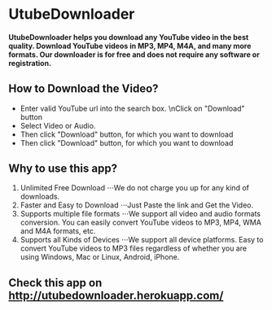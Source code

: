 # UtubeDownloader
#### UtubeDownloader helps you download any YouTube video in the best quality. Download YouTube videos in MP3, MP4, M4A, and many more formats. Our downloader is for free and does not require any software or registration.

## How to Download the Video?
- Enter valid YouTube url into the search box. \nClick on "Download" button
- Select Video or Audio.
- Then click "Download" button, for which you want to download
- Then click "Download" button, for which you want to download

## Why to use this app?
1. Unlimited Free Download
⋅⋅⋅We do not charge you up for any kind of downloads.
2. Faster and Easy to Download
⋅⋅⋅Just Paste the link and Get the Video.
3. Supports multiple file formats
⋅⋅⋅We support all video and audio formats conversion. You can easily convert YouTube videos to MP3, MP4, WMA and M4A formats, etc.
4. Supports all Kinds of Devices
⋅⋅⋅We support all device platforms. Easy to convert YouTube videos to MP3 files regardless of whether you are using Windows, Mac or Linux, Android, iPhone.

## Check this app on http://utubedownloader.herokuapp.com/

